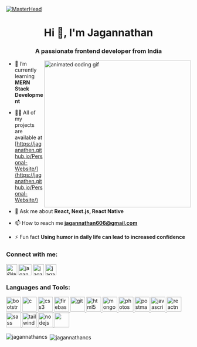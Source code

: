 [![MasterHead](https://repository-images.githubusercontent.com/588181932/e36ec678-7984-4cdd-8e4c-a3932772ff8e)](https://rishavchanda.io)
<h1 align="center">Hi 👋, I'm Jagannathan</h1>
<h3 align="center">A passionate frontend developer from India</h3>
<img alt="animated coding gif" src="https://mir-s3-cdn-cf.behance.net/project_modules/max_1200/06f21a161921919.63cd7887d0a70.gif" width="400" align='right'>


- 🌱 I’m currently learning **MERN Stack Development**

- 👨‍💻 All of my projects are available at [https://jaganathen.github.io/Personal-Website/](https://jaganathen.github.io/Personal-Website/)

- 💬 Ask me about **React, Next.js, React Native**

- 📫 How to reach me **jagannathan606@gmail.com**

- ⚡ Fun fact **Using humor in daily life can lead to increased confidence**

<h3 align="left">Connect with me:</h3>
<p align="left">
<a href="https://twitter.com/@jagan_athen" target="blank"><img align="center" src="https://cdn-icons-png.flaticon.com/512/124/124021.png" alt="@jagan_athen" height="30" width="30" /></a>
<a href="https://linkedin.com/in/jagan606" target="blank"><img align="center" src="https://www.freeiconspng.com/thumbs/linkedin-logo-png/linkedin-logo-3.png" alt="jagan606" height="30" width="35" /></a>
<a href="https://www.instagram.com/jagan.athen/" target="blank"><img align="center" src="https://www.freepnglogos.com/uploads/logo-ig-png/logo-ig-logo-instagram-ini-ada-varias-dan-transparan-33.png" alt="jagan606" height="30" width="30" /></a>
<a href="mailto:jagannathan606@gmail.com?subject=Ready to chat&amp;body=Hi there👋" target="blank"><img align="center" src="https://cdn-icons-png.flaticon.com/512/281/281769.png" alt="jagan606" height="30" width="30" /></a>
</p>

<h3 align="left">Languages and Tools:</h3>
<p align="left"> <a href="https://getbootstrap.com" target="_blank" rel="noreferrer"> <img src="https://img.icons8.com/color/512/bootstrap.png" alt="bootstrap" width="40" height="40"/> </a> <a href="https://www.cprogramming.com/" target="_blank" rel="noreferrer"> <img src="https://img.icons8.com/color/512/c-programming.png" alt="c" width="39" height="40"/> </a> <a href="https://www.w3schools.com/css/" target="_blank" rel="noreferrer"> <img src="https://img.icons8.com/color/512/css3.png" alt="css3" width="40" height="40"/> </a> <a href="https://firebase.google.com/" target="_blank" rel="noreferrer"> <img src="https://www.vectorlogo.zone/logos/firebase/firebase-icon.svg" alt="firebase" width="40" height="40"/> </a> <a href="https://git-scm.com/" target="_blank" rel="noreferrer"> <img src="https://www.vectorlogo.zone/logos/git-scm/git-scm-icon.svg" alt="git" width="40" height="40"/> </a> <a href="https://www.w3.org/html/" target="_blank" rel="noreferrer"> <img src="https://img.icons8.com/color/512/html-5.png" alt="html5" width="40" height="40"/> </a> <a href="https://www.mongodb.com/" target="_blank" rel="noreferrer"> <img src="https://img.icons8.com/color/512/mongodb.png" alt="mongodb" width="40" height="40"/> </a> <a href="https://www.photoshop.com/en" target="_blank" rel="noreferrer"> <img src="https://img.icons8.com/color/512/adobe-photoshop.png" alt="photoshop" width="40" height="40"/> </a> <a href="https://postman.com" target="_blank" rel="noreferrer"> <img src="https://www.vectorlogo.zone/logos/getpostman/getpostman-icon.svg" alt="postman" width="40" height="40"/> </a> <a href="https://javascript.org/" target="_blank" rel="noreferrer"> <img src="https://img.icons8.com/fluency/512/javascript.png" alt="javascript" width="40" height="40"/> </a> <a href="https://reactnative.dev/" target="_blank" rel="noreferrer"> <img src="https://reactnative.dev/img/header_logo.svg" alt="reactnative" width="40" height="40"/> </a> <a href="https://sass-lang.com" target="_blank" rel="noreferrer"> <img src="https://img.icons8.com/color/512/sass.png" alt="sass" width="40" height="40"/> </a> <a href="https://tailwindcss.com/" target="_blank" rel="noreferrer"> <img src="https://www.vectorlogo.zone/logos/tailwindcss/tailwindcss-icon.svg" alt="tailwind" width="40" height="40"/> </a> <a href="https://nodejs.com/" target="_blank" rel="noreferrer"> <img src="https://img.icons8.com/color/512/nodejs.png" alt="nodejs" width="40" height="40"/> </a>
<a href="https://expressjs.com/" target="_blank" rel="noreferrer"> <img src="https://img.icons8.com/nolan/512/express-js.png" width="40" height="40"/> </a></p>

<p><img align="left" src="https://github-readme-stats.vercel.app/api/top-langs?username=jagannathancs&show_icons=true&locale=en&layout=compact" alt="jagannathancs" /></p>


<p>&nbsp;<img align="center" src="https://github-readme-stats.vercel.app/api?username=jagannathancs&show_icons=true&locale=en" alt="jagannathancs" /></p>


